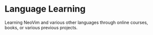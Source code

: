 # Language Learning
Learning NeoVim and various other languages through online courses, books, or various previous projects.
